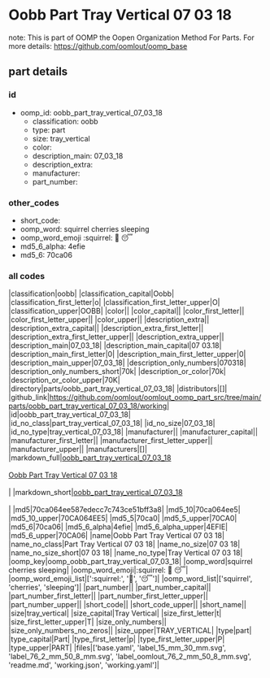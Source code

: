 # Oobb Part Tray Vertical 07 03 18  

note: This is part of OOMP the Oopen Organization Method For Parts. For more details: https://github.com/oomlout/oomp_base

##  part details





### id
* oomp_id: oobb_part_tray_vertical_07_03_18
  * classification: oobb
  * type: part
  * size: tray_vertical
  * color: 
  * description_main: 07_03_18
  * description_extra: 
  * manufacturer: 
  * part_number: 

### other_codes
* short_code: 
* oomp_word: squirrel cherries sleeping
* oomp_word_emoji :squirrel: :cherries: :sleeping:
* md5_6_alpha: 4efie
* md5_6: 70ca06

### all codes 
|classification|oobb|
|classification_capital|Oobb|
|classification_first_letter|o|
|classification_first_letter_upper|O|
|classification_upper|OOBB|
|color||
|color_capital||
|color_first_letter||
|color_first_letter_upper||
|color_upper||
|description_extra||
|description_extra_capital||
|description_extra_first_letter||
|description_extra_first_letter_upper||
|description_extra_upper||
|description_main|07_03_18|
|description_main_capital|07 03.18|
|description_main_first_letter|0|
|description_main_first_letter_upper|0|
|description_main_upper|07_03_18|
|description_only_numbers|070318|
|description_only_numbers_short|70k|
|description_or_color|70k|
|description_or_color_upper|70K|
|directory|parts/oobb_part_tray_vertical_07_03_18|
|distributors|[]|
|github_link|https://github.com/oomlout/oomlout_oomp_part_src/tree/main/parts/oobb_part_tray_vertical_07_03_18/working|
|id|oobb_part_tray_vertical_07_03_18|
|id_no_class|part_tray_vertical_07_03_18|
|id_no_size|07_03_18|
|id_no_type|tray_vertical_07_03_18|
|manufacturer||
|manufacturer_capital||
|manufacturer_first_letter||
|manufacturer_first_letter_upper||
|manufacturer_upper||
|manufacturers|[]|
|markdown_full|[oobb_part_tray_vertical_07_03_18](https://github.com/oomlout/oomlout_oomp_part_src/tree/main/parts/oobb_part_tray_vertical_07_03_18/working)<br>[](https://github.com/oomlout/oomlout_oomp_part_src/tree/main/parts/oobb_part_tray_vertical_07_03_18/working)<br>[Oobb Part Tray Vertical 07 03 18](https://github.com/oomlout/oomlout_oomp_part_src/tree/main/parts/oobb_part_tray_vertical_07_03_18/working)<br><br>|
|markdown_short|[oobb_part_tray_vertical_07_03_18](https://github.com/oomlout/oomlout_oomp_part_src/tree/main/parts/oobb_part_tray_vertical_07_03_18/working)<br><br>|
|md5|70ca064ee587edecc7c743ce51bff3a8|
|md5_10|70ca064ee5|
|md5_10_upper|70CA064EE5|
|md5_5|70ca0|
|md5_5_upper|70CA0|
|md5_6|70ca06|
|md5_6_alpha|4efie|
|md5_6_alpha_upper|4EFIE|
|md5_6_upper|70CA06|
|name|Oobb Part Tray Vertical 07 03 18|
|name_no_class|Part Tray Vertical 07 03 18|
|name_no_size|07 03 18|
|name_no_size_short|07 03 18|
|name_no_type|Tray Vertical 07 03 18|
|oomp_key|oomp_oobb_part_tray_vertical_07_03_18|
|oomp_word|squirrel cherries sleeping|
|oomp_word_emoji|:squirrel: :cherries: :sleeping:|
|oomp_word_emoji_list|[':squirrel:', ':cherries:', ':sleeping:']|
|oomp_word_list|['squirrel', 'cherries', 'sleeping']|
|part_number||
|part_number_capital||
|part_number_first_letter||
|part_number_first_letter_upper||
|part_number_upper||
|short_code||
|short_code_upper||
|short_name||
|size|tray_vertical|
|size_capital|Tray Vertical|
|size_first_letter|t|
|size_first_letter_upper|T|
|size_only_numbers||
|size_only_numbers_no_zeros||
|size_upper|TRAY_VERTICAL|
|type|part|
|type_capital|Part|
|type_first_letter|p|
|type_first_letter_upper|P|
|type_upper|PART|
|files|['base.yaml', 'label_15_mm_30_mm.svg', 'label_76_2_mm_50_8_mm.svg', 'label_oomlout_76_2_mm_50_8_mm.svg', 'readme.md', 'working.json', 'working.yaml']|

